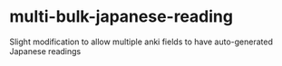# multi-bulk-japanese-reading
Slight modification to allow multiple anki fields to have auto-generated Japanese readings
